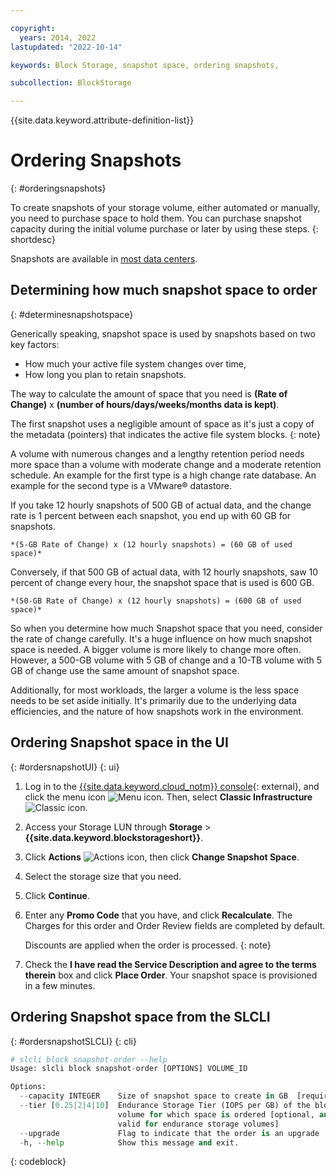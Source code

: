 ```yaml
---

copyright:
  years: 2014, 2022
lastupdated: "2022-10-14"

keywords: Block Storage, snapshot space, ordering snapshots,

subcollection: BlockStorage

---
```

{{site.data.keyword.attribute-definition-list}}

# Ordering Snapshots
{: #orderingsnapshots}

To create snapshots of your storage volume, either automated or manually, you need to purchase space to hold them. You can purchase snapshot capacity during the initial volume purchase or later by using these steps.
{: shortdesc}

Snapshots are available in [most data centers](/docs/BlockStorage?topic=BlockStorage-selectDC).  

## Determining how much snapshot space to order
{: #determinesnapshotspace}

Generically speaking, snapshot space is used by snapshots based on two key factors:
- How much your active file system changes over time,
- How long you plan to retain snapshots.

The way to calculate the amount of space that you need is **(Rate of Change)** x **(number of hours/days/weeks/months data is kept)**.

The first snapshot uses a negligible amount of space as it's just a copy of the metadata (pointers) that indicates the active file system blocks.
{: note}

A volume with numerous changes and a lengthy retention period needs more space than a volume with moderate change and a moderate retention schedule. An example for the first type is a high change rate database. An example for the second type is a VMware&reg; datastore.

If you take 12 hourly snapshots of 500 GB of actual data, and the change rate is 1 percent between each snapshot, you end up with 60 GB for snapshots.

    *(5-GB Rate of Change) x (12 hourly snapshots) = (60 GB of used space)*

Conversely, if that 500 GB of actual data, with 12 hourly snapshots, saw 10 percent of change every hour, the snapshot space that is used is 600 GB.

    *(50-GB Rate of Change) x (12 hourly snapshots) = (600 GB of used space)*

So when you determine how much Snapshot space that you need, consider the rate of change carefully. It's a huge influence on how much snapshot space is needed. A bigger volume is more likely to change more often. However, a 500-GB volume with 5 GB of change and a 10-TB volume with 5 GB of change use the same amount of snapshot space.

Additionally, for most workloads, the larger a volume is the less space needs to be set aside initially. It's primarily due to the underlying data efficiencies, and the nature of how snapshots work in the environment.

## Ordering Snapshot space in the UI
{: #ordersnapshotUI}
{: ui}

1. Log in to the [{{site.data.keyword.cloud_notm}} console](/catalog){: external}, and click the menu icon ![Menu icon](../icons/icon_hamburger.svg "Menu"). Then, select **Classic Infrastructure** ![Classic icon](../icons/classic.svg "Classic").
2. Access your Storage LUN through **Storage** > **{{site.data.keyword.blockstorageshort}}**.
3. Click **Actions** ![Actions icon](../icons/action-menu-icon.svg "Actions"), then click **Change Snapshot Space**.
4. Select the storage size that you need.
5. Click **Continue**.
6. Enter any **Promo Code** that you have, and click **Recalculate**. The Charges for this order and Order Review fields are completed by default.

   Discounts are applied when the order is processed.
   {: note}

7. Check the **I have read the Service Description and agree to the terms therein** box and click **Place Order**. Your snapshot space is provisioned in a few minutes.

## Ordering Snapshot space from the SLCLI
{: #ordersnapshotSLCLI}
{: cli}

```python
# slcli block snapshot-order --help
Usage: slcli block snapshot-order [OPTIONS] VOLUME_ID

Options:
  --capacity INTEGER    Size of snapshot space to create in GB  [required]
  --tier [0.25|2|4|10]  Endurance Storage Tier (IOPS per GB) of the block
                        volume for which space is ordered [optional, and only
                        valid for endurance storage volumes]
  --upgrade             Flag to indicate that the order is an upgrade
  -h, --help            Show this message and exit.
```
{: codeblock}
